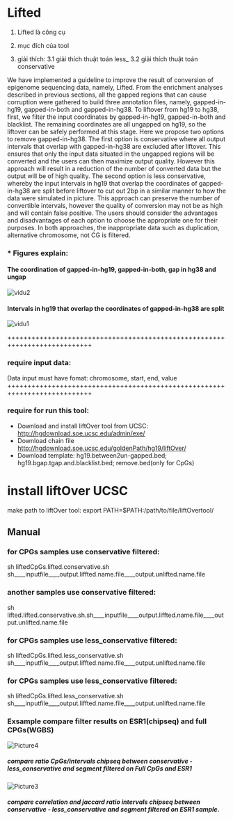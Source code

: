 # Lifted 
1. Lifted là công cụ
2. mục đích của tool



3. giải thích:
3.1 giải thích thuật toán less_
3.2 giải thích thuật toán conservative

We have implemented a guideline to improve the result of conversion of epigenome sequencing data, namely, Lifted. From the enrichment analyses described in previous sections, all the gapped regions that can cause corruption were gathered to build three annotation files, namely, gapped-in-hg19, gapped-in-both and gapped-in-hg38. To liftover from hg19 to hg38, first, we filter the input coordinates by gapped-in-hg19, gapped-in-both and blacklist. The remaining coordinates are all ungapped on hg19, so the liftover can be safely performed at this stage. 
Here we propose two options to remove gapped-in-hg38. The first option is conservative where all output intervals that overlap with gapped-in-hg38 are excluded after liftover. This ensures that only the input data situated in the ungapped regions will be converted and the users can then maximize output quality. However this approach will result in a reduction of the number of converted data but the output will be of high quality. The second option is less conservative, whereby the input intervals in hg19 that overlap the coordinates of gapped-in-hg38 are split before liftover to cut out 2bp in a similar manner to how the data were simulated in picture. This approach can preserve the number of convertible intervals, however the quality of conversion may not be as high and will contain false positive. The users should consider the advantages and disadvantages of each option to choose the appropriate one for their purposes. In both approaches, the inappropriate data such as duplication, alternative chromosome, not CG is filtered.
### * Figures explain:
#### The coordination of gapped-in-hg19, gapped-in-both, gap in hg38 and ungap
![vidu2](https://user-images.githubusercontent.com/19143879/58646612-fc3bf480-832f-11e9-8a8f-442efc97c3f7.png)

#### Intervals in hg19 that overlap the coordinates of gapped-in-hg38 are split
![vidu1](https://user-images.githubusercontent.com/19143879/58646622-ff36e500-832f-11e9-9af4-1af87843777c.png)

+++++++++++++++++++++++++++++++++++++++++++++++++++++++++++++++++++++++++++

### require input data:
Data input must have fomat: chromosome, start, end, value
+++++++++++++++++++++++++++++++++++++++++++++++++++++++++++++++++++++++++++

### require for run this tool:
* Download and install  liftOver tool from UCSC:  http://hgdownload.soe.ucsc.edu/admin/exe/
* Download chain file http://hgdownload.soe.ucsc.edu/goldenPath/hg19/liftOver/
* Download template:  hg19.between2un-gapped.bed; hg19.bgap.tgap.and.blacklist.bed; remove.bed(only for CpGs)
# install liftOver UCSC
make path to liftOver tool:
export PATH=$PATH:/path/to/file/liftOvertool/

## Manual
### for CPGs samples use conservative filtered:
sh liftedCpGs.lifted.conservative.sh sh____inputfile____output.liffted.name.file____output.unlifted.name.file 
### another samples use conservative filtered:
sh lifted.lifted.conservative.sh.sh____inputfile____output.liffted.name.file____output.unlifted.name.file 
### for CPGs samples use less_conservative filtered:
sh liftedCpGs.lifted.less_conservative.sh sh____inputfile____output.liffted.name.file____output.unlifted.name.file
### for CPGs samples use less_conservative filtered:
sh liftedCpGs.lifted.less_conservative.sh sh____inputfile____output.liffted.name.file____output.unlifted.name.file

### Exsample compare filter results on ESR1(chipseq) and full CPGs(WGBS)

![Picture4](https://user-images.githubusercontent.com/19143879/58645815-4623db00-832e-11e9-9d6a-4ab9fb4581a2.png)
##### compare ratio CpGs/intervals chipseq between conservative - less_conservative and segment filtered on Full CpGs and ESR1
![Picture3](https://user-images.githubusercontent.com/19143879/58645843-5471f700-832e-11e9-9680-a16c354d29b6.png)
##### compare correlation and jaccard ratio intervals chipseq between conservative - less_conservative and segment filtered on ESR1 sample.


